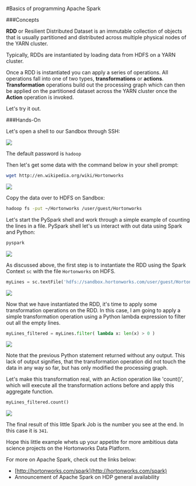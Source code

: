 #Basics of programming Apache Spark


###Concepts

**RDD** or Resilient Distributed Dataset is an immutable collection of objects that is usually partitioned and distributed across multiple physical nodes of the YARN cluster.

Typically, RDDs are instantiated by loading data from HDFS on a YARN cluster.

Once a RDD is instantiated you can apply a series of operations. All operations fall into one of two types, **transformations** or **actions**. **Transformation** operations build out the processing graph which can then be applied on the partitioned dataset across the YARN cluster once the **Action** operation is invoked.

Let's try it out.

###Hands-On

Let's open a shell to our Sandbox through SSH:

![](https://www.dropbox.com/s/tzsxvsnxfo26jn7/Screenshot_2015-04-13_07_58_43.png?dl=1)

The default password is `hadoop`

Then let's get some data with the command below in your shell prompt:

```bash
wget http://en.wikipedia.org/wiki/Hortonworks
```
![](https://www.dropbox.com/s/p6v9f2garljdpoj/Screenshot_2015-04-13_08_11_41.png?dl=1)

Copy the data over to HDFS on Sandbox:

```bash
hadoop fs -put ~/Hortonworks /user/guest/Hortonworks
```


Let's start the PySpark shell and work through a simple example of counting the lines in a file. PySpark shell let's us interact with out data using Spark and Python:

```bash
pyspark
```
![](https://www.dropbox.com/s/vr5syq682z8usla/Screenshot%202015-04-13%2007.59.59.png?dl=1)

As discussed above, the first step is to instantiate the RDD using the Spark Context `sc` with the file `Hortonworks` on HDFS.

```python
myLines = sc.textFile('hdfs://sandbox.hortonworks.com/user/guest/Hortonworks')
```
![](https://www.dropbox.com/s/a2d7v61acgozid7/Screenshot%202015-04-13%2009.10.32.png?dl=1)

Now that we have instantiated the RDD, it's time to apply some transformation operations on the RDD. In this case, I am going to apply a simple transformation operation using a Python lambda expression to filter out all the empty lines.

```python
myLines_filtered = myLines.filter( lambda x: len(x) > 0 )
```
![](https://www.dropbox.com/s/0m0wg35a89p3rrj/Screenshot%202015-04-13%2009.17.52.png?dl=1)

Note that the previous Python statement returned without any output. This lack of output signifies, that the transformation operation did not touch the data in any way so far, but has only modified the processing graph.

Let's make this transformation real, with an Action operation like 'count()', which will execute all the transformation actions before and apply this aggregate function.

```python
myLines_filtered.count()
```
![](https://www.dropbox.com/s/q42679pbo8m2hf1/Screenshot%202015-04-13%2009.19.07.png?dl=1)

The final result of this little Spark Job is the number you see at the end. In this case it is `341`.

Hope this little example whets up your appetite for more ambitious data science projects on the Hortonworks Data Platform.

For more on Apache Spark, check out the links below:

- [http://hortonworks.com/spark](http://hortonworks.com/spark)
- Announcement of Apache Spark on HDP general availability
